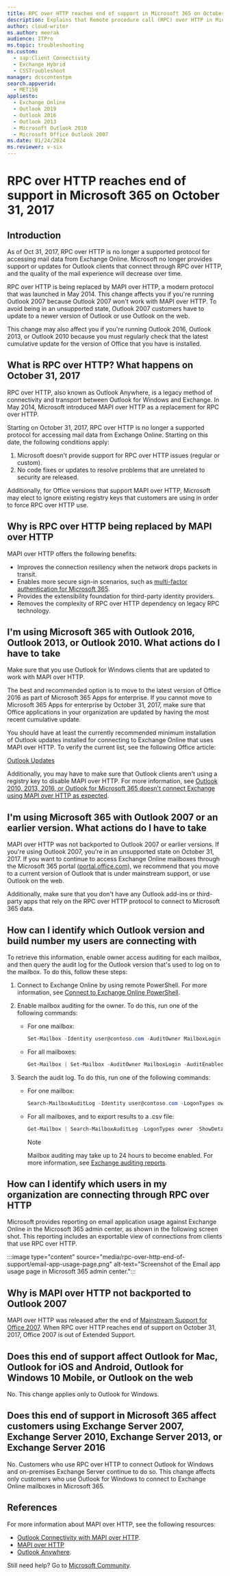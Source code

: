 ```yaml
---
title: RPC over HTTP reaches end of support in Microsoft 365 on October 31, 2017
description: Explains that Remote procedure call (RPC) over HTTP in Microsoft 365 is deprecated on October 31, 2017. Contains information about why RPC over HTTP is being replaced by MAPI over HTTP and describes actions that Microsoft 365 customers may have to take.
author: cloud-writer
ms.author: meerak
audience: ITPro
ms.topic: troubleshooting
ms.custom: 
  - sap:Client Connectivity
  - Exchange Hybrid
  - CSSTroubleshoot
manager: dcscontentpm
search.appverid: 
  - MET150
appliesto: 
  - Exchange Online
  - Outlook 2019
  - Outlook 2016
  - Outlook 2013
  - Microsoft Outlook 2010
  - Microsoft Office Outlook 2007
ms.date: 01/24/2024
ms.reviewer: v-six
---
```

# RPC over HTTP reaches end of support in Microsoft 365 on October 31, 2017

## Introduction

As of Oct 31, 2017, RPC over HTTP is no longer a supported protocol for accessing mail data from Exchange Online. Microsoft no longer provides support or updates for Outlook clients that connect through RPC over HTTP, and the quality of the mail experience will decrease over time.

RPC over HTTP is being replaced by MAPI over HTTP, a modern protocol that was launched in May 2014. This change affects you if you're running Outlook 2007 because Outlook 2007 won't work with MAPI over HTTP. To avoid being in an unsupported state, Outlook 2007 customers have to update to a newer version of Outlook or use Outlook on the web.

This change may also affect you if you're running Outlook 2016, Outlook 2013, or Outlook 2010 because you must regularly check that the latest cumulative update for the version of Office that you have is installed.

## What is RPC over HTTP? What happens on October 31, 2017

RPC over HTTP, also known as Outlook Anywhere, is a legacy method of connectivity and transport between Outlook for Windows and Exchange. In May 2014, Microsoft introduced MAPI over HTTP as a replacement for RPC over HTTP.

Starting on October 31, 2017, RPC over HTTP is no longer a supported protocol for accessing mail data from Exchange Online. Starting on this date, the following conditions apply:

1. Microsoft doesn't provide support for RPC over HTTP issues (regular or custom).
2. No code fixes or updates to resolve problems that are unrelated to security are released.

Additionally, for Office versions that support MAPI over HTTP, Microsoft may elect to ignore existing registry keys that customers are using in order to force RPC over HTTP use.

## Why is RPC over HTTP being replaced by MAPI over HTTP

MAPI over HTTP offers the following benefits:

- Improves the connection resiliency when the network drops packets in transit.
- Enables more secure sign-in scenarios, such as [multi-factor authentication for Microsoft 365](https://support.office.com/article/set-up-multi-factor-authentication-for-office-365-users-8f0454b2-f51a-4d9c-bcde-2c48e41621c6).
- Provides the extensibility foundation for third-party identity providers.
- Removes the complexity of RPC over HTTP dependency on legacy RPC technology.

## I'm using Microsoft 365 with Outlook 2016, Outlook 2013, or Outlook 2010. What actions do I have to take

Make sure that you use Outlook for Windows clients that are updated to work with MAPI over HTTP.

The best and recommended option is to move to the latest version of Office 2016 as part of Microsoft 365 Apps for enterprise. If you cannot move to Microsoft 365 Apps for enterprise by October 31, 2017, make sure that Office applications in your organization are updated by having the most recent cumulative update.

You should have at least the currently recommended minimum installation of Outlook updates installed for connecting to Exchange Online that uses MAPI over HTTP. To verify the current list, see the following Office article:

[Outlook Updates](https://support.office.com/article/Outlook-Updates-472c2322-23a4-4014-8f02-bbc09ad62213)

Additionally, you may have to make sure that Outlook clients aren't using a registry key to disable MAPI over HTTP. For more information, see [Outlook 2010, 2013, 2016, or Outlook for Microsoft 365 doesn't connect Exchange using MAPI over HTTP as expected](https://support.microsoft.com/help/2937684).

## I'm using Microsoft 365 with Outlook 2007 or an earlier version. What actions do I have to take

MAPI over HTTP was not backported to Outlook 2007 or earlier versions. If you're using Outlook 2007, you're in an unsupported state on October 31, 2017. If you want to continue to access Exchange Online mailboxes through the Microsoft 365 portal ([portal.office.com](https://portal.office.com/)), we recommend that you move to a current version of Outlook that is under mainstream support, or use Outlook on the web.

Additionally, make sure that you don't have any Outlook add-ins or third-party apps that rely on the RPC over HTTP protocol to connect to Microsoft 365 data.

## How can I identify which Outlook version and build number my users are connecting with

To retrieve this information, enable owner access auditing for each mailbox, and then query the audit log for the Outlook version that's used to log on to the mailbox. To do this, follow these steps:

1. Connect to Exchange Online by using remote PowerShell. For more information, see [Connect to Exchange Online PowerShell](/powershell/exchange/connect-to-exchange-online-powershell).
2. Enable mailbox auditing for the owner. To do this, run one of the following commands:

    - For one mailbox:

      ```powershell
      Set-Mailbox -Identity user@contoso.com -AuditOwner MailboxLogin -AuditEnabled $true
      ```

    - For all mailboxes:

      ```powershell
      Get-Mailbox | Set-Mailbox -AuditOwner MailboxLogin -AuditEnabled $true
      ```

3. Search the audit log. To do this, run one of the following commands:

   - For one mailbox:  

     ```powershell
     Search-MailboxAuditLog -Identity user@contoso.com -LogonTypes owner -ShowDetails | ? { $_.ClientInfoString -like "Outlook" }
     ```

   - For all mailboxes, and to export results to a .csv file:  

     ```powershell
     Get-Mailbox | Search-MailboxAuditLog -LogonTypes owner -ShowDetails | ? { $_.ClientInfoString -like "Outlook" } | select MailboxOwnerUPN,Operation,LogonType,LastAccessed,ClientInfoString | export-csv .\OutlookConnections.csv
     ```

     > [!NOTE]
     > Mailbox auditing may take up to 24 hours to become enabled. For more information, see [Exchange auditing reports](/exchange/security-and-compliance/exchange-auditing-reports/exchange-auditing-reports).

## How can I identify which users in my organization are connecting through RPC over HTTP

Microsoft provides reporting on email application usage against Exchange Online in the Microsoft 365 admin center, as shown in the following screen shot. This reporting includes an exportable view of connections from clients that use RPC over HTTP.

:::image type="content" source="media/rpc-over-http-end-of-support/email-app-usage-page.png" alt-text="Screenshot of the Email app usage page in Microsoft 365 admin center.":::

## Why is MAPI over HTTP not backported to Outlook 2007

MAPI over HTTP was released after the end of [Mainstream Support for Office 2007](https://support.microsoft.com/lifecycle/search/?p1=8753). When RPC over HTTP reaches end of support on October 31, 2017, Office 2007 is out of Extended Support.

## Does this end of support affect Outlook for Mac, Outlook for iOS and Android, Outlook for Windows 10 Mobile, or Outlook on the web

No. This change applies only to Outlook for Windows.

## Does this end of support in Microsoft 365 affect customers using Exchange Server 2007, Exchange Server 2010, Exchange Server 2013, or Exchange Server 2016

No. Customers who use RPC over HTTP to connect Outlook for Windows and on-premises Exchange Server continue to do so. This change affects only customers who use Outlook for Windows to connect to Exchange Online mailboxes in Microsoft 365.

## References

For more information about MAPI over HTTP, see the following resources:

- [Outlook Connectivity with MAPI over HTTP](https://techcommunity.microsoft.com/t5/exchange-team-blog/outlook-connectivity-with-mapi-over-http/ba-p/586590).
- [MAPI over HTTP](/exchange/mapi-over-http-exchange-2013-help)
- [Outlook Anywhere](/exchange/outlook-anywhere-exchange-2013-help).

Still need help? Go to [Microsoft Community](https://answers.microsoft.com/).

